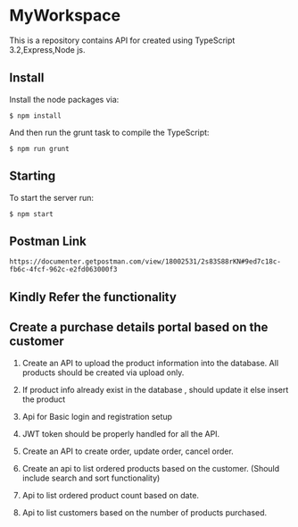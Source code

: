 # MyWorkspace

This is a repository contains API for created using TypeScript 3.2,Express,Node js.

## Install

Install the node packages via:

`$ npm install`

And then run the grunt task to compile the TypeScript:

`$ npm run grunt`

## Starting

To start the server run:

`$ npm start`


## Postman Link
`https://documenter.getpostman.com/view/18002531/2s83S88rKN#9ed7c18c-fb6c-4fcf-962c-e2fd063000f3`

## Kindly Refer the functionality

##  Create a purchase details portal based on the customer

1. Create an API to upload the product information into the database. All products should be created via upload only.

2. If product info already exist in the database , should update it else insert the product

3. Api for Basic login and registration setup

4. JWT token should be properly handled for all the API.

4. Create an API to create order, update order, cancel order.

5. Create an api to list ordered products based on the customer. (Should include search and sort functionality)

6. Api to list ordered product count based on date.

7. Api to list customers based on the number of products purchased.